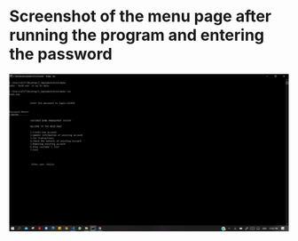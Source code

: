 # Screenshot of the menu page after running the program and entering the password
![SS](https://github.com/260213/Mini_project_260213/blob/9442db9df73eb78eac6d485cf843ab22bb2f661e/5_Images/UI.PNG)

